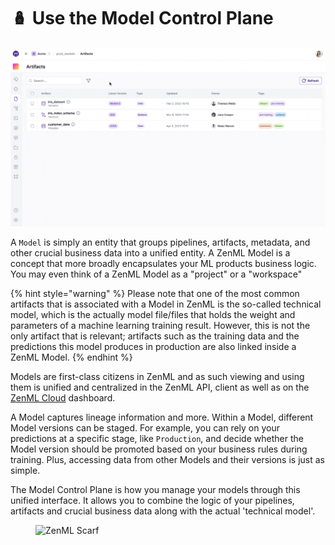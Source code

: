 # 🪆 Use the Model Control Plane

![Walkthrough of ZenML Model Control Plane (Dashboard available only on ZenML Cloud)](../../.gitbook/assets/mcp_walkthrough.gif)

A `Model` is simply an entity that groups pipelines, artifacts, metadata, and other crucial business data into a unified entity. A ZenML Model is a concept that more broadly encapsulates your ML products business logic. You may even think of a ZenML Model as a "project" or a "workspace"

{% hint style="warning" %}
Please note that one of the most common artifacts that is associated with a Model in ZenML is the so-called technical model, which is the actually model file/files that holds the weight and parameters of a machine learning training result. However, this is not the only artifact that is relevant; artifacts such as the training data and the predictions this model produces in production are also linked inside a ZenML Model.
{% endhint %}

Models are first-class citizens in ZenML and as such viewing and using them is unified and centralized in the ZenML API, client as well as on the [ZenML Cloud](https://zenml.io/cloud) dashboard.

A Model captures lineage information and more. Within a Model, different Model versions can be staged. For example, you can rely on your predictions at a specific stage, like `Production`, and decide whether the Model version should be promoted based on your business rules during training. Plus, accessing data from other Models and their versions is just as simple.

The Model Control Plane is how you manage your models through this unified interface. It allows you to combine the logic of your pipelines, artifacts and crucial business data along with the actual 'technical model'.


<figure><img src="https://static.scarf.sh/a.png?x-pxid=f0b4f458-0a54-4fcd-aa95-d5ee424815bc" alt="ZenML Scarf"><figcaption></figcaption></figure>

